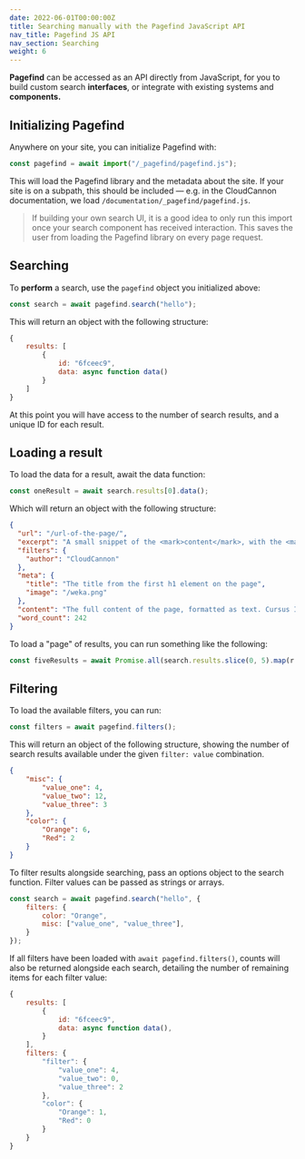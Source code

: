 ```yaml
---
date: 2022-06-01T00:00:00Z
title: Searching manually with the Pagefind JavaScript API
nav_title: Pagefind JS API
nav_section: Searching
weight: 6
---
```

**Pagefind** can be accessed as an API directly from JavaScript, for you to build custom search **interfaces**, or integrate with existing systems and **components.**

## Initializing Pagefind

Anywhere on your site, you can initialize Pagefind with:

```js
const pagefind = await import("/_pagefind/pagefind.js");
```

This will load the Pagefind library and the metadata about the site. If your site is on a subpath, this should be included — e.g. in the CloudCannon documentation, we load `/documentation/_pagefind/pagefind.js`.

> If building your own search UI, it is a good idea to only run this import once your search component has received interaction. This saves the user from loading the Pagefind library on every page request.

## Searching

To **perform** a search, use the `pagefind` object you initialized above:

```js
const search = await pagefind.search("hello");
```

This will return an object with the following structure:

```js
{
    results: [
        {
            id: "6fceec9",
            data: async function data()
        }
    ]
}
```

At this point you will have access to the number of search results, and a unique ID for each result.

## Loading a result

To load the data for a result, await the data function:

```js
const oneResult = await search.results[0].data();
```

Which will return an object with the following structure:

```json
{
  "url": "/url-of-the-page/",
  "excerpt": "A small snippet of the <mark>content</mark>, with the <mark>search</mark> term(s) highlighted in mark elements.",
  "filters": {
    "author": "CloudCannon"
  },
  "meta": {
    "title": "The title from the first h1 element on the page",
    "image": "/weka.png"
  },
  "content": "The full content of the page, formatted as text. Cursus Ipsum Risus Ullamcorper...",
  "word_count": 242
}
```

To load a "page" of results, you can run something like the following:

```js
const fiveResults = await Promise.all(search.results.slice(0, 5).map(r => r.data()));
```

## Filtering

To load the available filters, you can run:

```js
const filters = await pagefind.filters();
```

This will return an object of the following structure, showing the number of search results available under the given `filter: value` combination.

```json
{
    "misc": {
        "value_one": 4,
        "value_two": 12,
        "value_three": 3
    },
    "color": {
        "Orange": 6,
        "Red": 2
    }
}
```

To filter results alongside searching, pass an options object to the search function. Filter values can be passed as strings or arrays.

```js
const search = await pagefind.search("hello", {
    filters: {
        color: "Orange",
        misc: ["value_one", "value_three"],
    }
});
```

If all filters have been loaded with `await pagefind.filters()`, counts will also be returned alongside each search, detailing the number of remaining items for each filter value:

```js
{
    results: [
        {
            id: "6fceec9",
            data: async function data(),
        }
    ],
    filters: {
        "filter": {
            "value_one": 4,
            "value_two": 0,
            "value_three": 2
        },
        "color": {
            "Orange": 1,
            "Red": 0
        }
    }
}
```